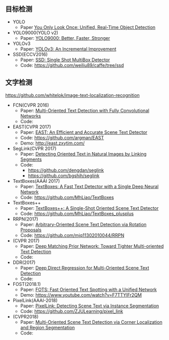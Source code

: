 ## 目标检测
- YOLO 
  - Paper [You Only Look Once: Unified, Real-Time Object Detection](https://arxiv.org/abs/1506.02640)
- YOLO9000(YOLO v2) 
  - Paper: [YOLO9000: Better, Faster, Stronger](https://arxiv.org/abs/1612.08242)
- YOLOv3
  - Paper: [YOLOv3: An Incremental Improvement](https://pjreddie.com/media/files/papers/YOLOv3.pdf)
- SSD(ECCV2016)
  - Paper: [SSD: Single Shot MultiBox Detector](https://arxiv.org/abs/1512.02325)
  - Code: https://github.com/weiliu89/caffe/tree/ssd

## 文字检测
https://github.com/whitelok/image-text-localization-recognition

- FCN(CVPR 2016)
  - Paper: [Multi-Oriented Text Detection with Fully Convolutional Networks](https://arxiv.org/abs/1604.04018)
  - Code: 
- EAST(CVPR 2017)
  - Paper: [EAST: An Efficient and Accurate Scene Text Detector](https://arxiv.org/abs/1704.03155) 
  - Code: https://github.com/argman/EAST
  - Demo: http://east.zxytim.com/
- SegLink(CVPR 2017)
  - Paper: [Detecting Oriented Text in Natural Images by Linking Segments](https://arxiv.org/abs/1703.06520)
  - Code: 
    - https://github.com/dengdan/seglink
    - https://github.com/bgshih/seglink
- TextBoxes(AAAI 2017)
  - Paper: [TextBoxes: A Fast Text Detector with a Single Deep Neural Network](https://arxiv.org/abs/1611.06779)
  - Code: https://github.com/MhLiao/TextBoxes
- TextBoxes++
  - Paper: [TextBoxes++: A Single-Shot Oriented Scene Text Detector](https://arxiv.org/abs/1801.02765)
  - Code: https://github.com/MhLiao/TextBoxes_plusplus
- RRPN(2017)
  - Paper: [Arbitrary-Oriented Scene Text Detection via Rotation Proposals](https://arxiv.org/abs/1703.01086)
  - Code: https://github.com/mjq11302010044/RRPN
- (CVPR 2017)
  - Paper: [Deep Matching Prior Network: Toward Tighter Multi-oriented Text Detection](https://arxiv.org/abs/1703.01425)
  - Code: 
- DDR(2017)
  - Paper: [Deep Direct Regression for Multi-Oriented Scene Text Detection](https://arxiv.org/abs/1703.08289)
  - Code: 
- FOST(2018.1)
  - Paper: [FOTS: Fast Oriented Text Spotting with a Unified Network](https://arxiv.org/pdf/1801.01671.pdf)
  - Demo: https://www.youtube.com/watch?v=F7TTYlFr2QM
- PixelLink(AAAI-2018)
  - Paper: [PixelLink: Detecting Scene Text via Instance Segmentation](https://arxiv.org/abs/1801.01315)
  - Code: https://github.com/ZJULearning/pixel_link
- (CVPR2018)
  - Paper: [Multi-Oriented Scene Text Detection via Corner Localization and Region Segmentation]()
  - Code:
